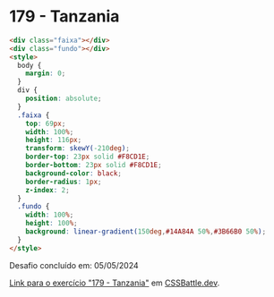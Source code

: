 # 179 - Tanzania

```HTML
<div class="faixa"></div>
<div class="fundo"></div>
<style>
  body {
    margin: 0;
  }
  div {
    position: absolute;
  }
  .faixa {
    top: 69px;
    width: 100%;
    height: 116px;
    transform: skewY(-210deg);
    border-top: 23px solid #F8CD1E;
    border-bottom: 23px solid #F8CD1E;
    background-color: black;
    border-radius: 1px;
    z-index: 2;
  }
  .fundo {
    width: 100%;
    height: 100%;
    background: linear-gradient(150deg,#14A84A 50%,#3B66B0 50%);
  }
</style>
```

Desafio concluído em: 05/05/2024

[Link para o exercício "179 - Tanzania"](https://cssbattle.dev/play/9) em [CSSBattle.dev](https://cssbattle.dev/).